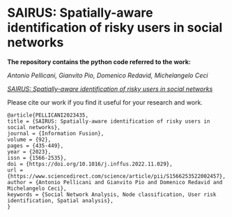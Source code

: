 # SAIRUS: Spatially-aware identification of risky users in social networks

**The repository contains the python code referred to the work:**

*Antonio Pellicani, Gianvito Pio, Domenico Redavid, Michelangelo Ceci*


[*SAIRUS: Spatially-aware identification of risky users in social networks*](https://doi.org/10.1016/j.inffus.2022.11.029)

Please cite our work if you find it useful for your research and work.

```
@article{PELLICANI2023435,
title = {SAIRUS: Spatially-aware identification of risky users in social networks},
journal = {Information Fusion},
volume = {92},
pages = {435-449},
year = {2023},
issn = {1566-2535},
doi = {https://doi.org/10.1016/j.inffus.2022.11.029},
url = {https://www.sciencedirect.com/science/article/pii/S1566253522002457},
author = {Antonio Pellicani and Gianvito Pio and Domenico Redavid and Michelangelo Ceci},
keywords = {Social Network Analysis, Node classification, User risk identification, Spatial analysis},
}
```
